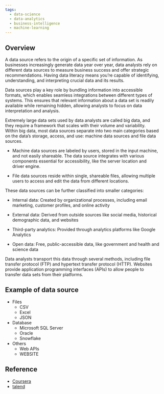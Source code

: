 ```yaml
---
tags:
  - data-science
  - data-analytics
  - business-intelligence
  - machine-learning
---
```

## Overview
A data source refers to the origin of a specific set of information. As businesses increasingly generate data year over year, data analysts rely on different data sources to measure business success and offer strategic recommendations. Having data literacy means you’re capable of identifying, understanding, and interpreting crucial data and its results.

Data sources play a key role by bundling information into accessible formats, which enables seamless integrations between different types of systems. This ensures that relevant information about a data set is readily available while remaining hidden, allowing analysts to focus on data interpretation and analysis.

Extremely large data sets used by data analysts are called big data, and they require a framework that scales with their volume and variability. Within big data, most data sources separate into two main categories based on the data’s storage, access, and use: machine data sources and file data sources.

- Machine data sources are labeled by users, stored in the input machine, and not easily shareable. The data source integrates with various components essential for accessibility, like the server location and driver engine.

- File data sources reside within single, shareable files, allowing multiple users to access and edit the data from different locations.

These data sources can be further classified into smaller categories:

- Internal data: Created by organizational processes, including email marketing, customer profiles, and online activity

 - External data: Derived from outside sources like social media, historical demographic data, and websites

- Third-party analytics: Provided through analytics platforms like Google Analytics

- Open data: Free, public-accessible data, like government and health and science data

Data analysts transport this data through several methods, including file transfer protocol (FTP) and hypertext transfer protocol (HTTP). Websites provide application programming interfaces (APIs) to allow people to transfer data sets from their platforms.

## Example of data source
- Files
	- CSV
	- Excel
	- JSON
- Database
	- Microsoft SQL Server
	- Oracle
	- Snowflake
- Others
	- Web APIs
	- WEBSITE
## Reference
- [Coursera](https://www.coursera.org/articles/data-source)
- [talend](https://www.talend.com/resources/data-source/)
